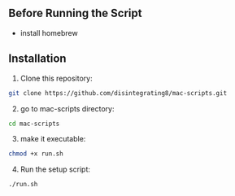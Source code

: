 ## Before Running the Script
- install homebrew

## Installation

1. Clone this repository:

```bash
git clone https://github.com/disintegrating8/mac-scripts.git
```

2. go to mac-scripts directory:

```bash
cd mac-scripts
```

3. make it executable:

```bash
chmod +x run.sh
```

4. Run the setup script:

```bash
./run.sh
```
